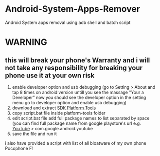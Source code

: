 # Android-System-Apps-Remover
Android System apps removal using adb shell and batch script

# WARNING
## this will break your phone's Warranty and i will not take any responsibility for breaking your phone use it at your own risk

1. enable developer option and usb debugging (go to Setting > About and tap 8 times on android version untill you see the massage "Your a Developer" now you should see the developer option in the setting menu go to developer option and enable usb debugging)
2. download and extract [SDK Platform Tools](https://developer.android.com/studio/releases/platform-tools)
3. copy script.bat file inside platform-tools folder
4. edit script.bat file add full package names to list separated by space (you can find full package name from google playstore's url e.g. [YouTube](https://play.google.com/store/apps/details?id=com.google.android.youtube) > com.google.android.youtube
5. save the file and run it

i also have provided a script with list of all bloatware of my own phone Pocophone F1

